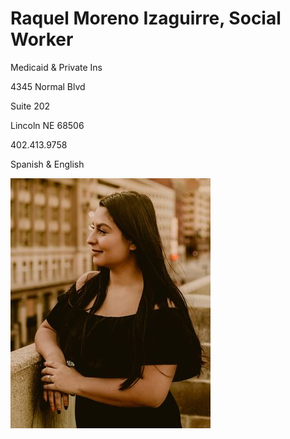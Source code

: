 # Raquel Moreno Izaguirre, Social Worker

Medicaid & Private Ins

4345 Normal Blvd

Suite 202

Lincoln NE 68506

402.413.9758

Spanish & English

![picture](./markdown/resources/images/rIzaguirre.jpeg)
